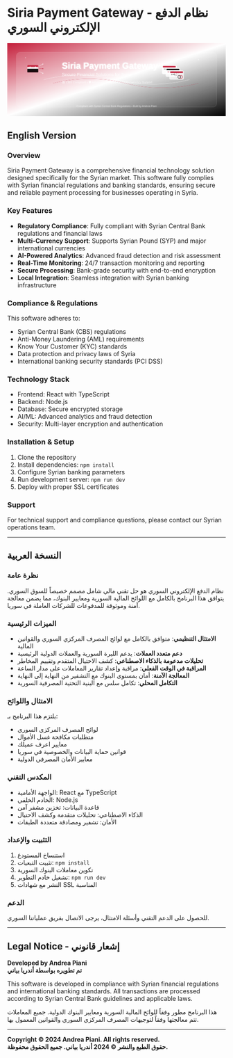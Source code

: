 # Siria Payment Gateway - نظام الدفع الإلكتروني السوري

![Siria Payment Gateway](./assets/siria-payment-banner.svg)

## English Version

### Overview
Siria Payment Gateway is a comprehensive financial technology solution designed specifically for the Syrian market. This software fully complies with Syrian financial regulations and banking standards, ensuring secure and reliable payment processing for businesses operating in Syria.

### Key Features
- **Regulatory Compliance**: Fully compliant with Syrian Central Bank regulations and financial laws
- **Multi-Currency Support**: Supports Syrian Pound (SYP) and major international currencies
- **AI-Powered Analytics**: Advanced fraud detection and risk assessment
- **Real-Time Monitoring**: 24/7 transaction monitoring and reporting
- **Secure Processing**: Bank-grade security with end-to-end encryption
- **Local Integration**: Seamless integration with Syrian banking infrastructure

### Compliance & Regulations
This software adheres to:
- Syrian Central Bank (CBS) regulations
- Anti-Money Laundering (AML) requirements
- Know Your Customer (KYC) standards
- Data protection and privacy laws of Syria
- International banking security standards (PCI DSS)

### Technology Stack
- Frontend: React with TypeScript
- Backend: Node.js
- Database: Secure encrypted storage
- AI/ML: Advanced analytics and fraud detection
- Security: Multi-layer encryption and authentication

### Installation & Setup
1. Clone the repository
2. Install dependencies: `npm install`
3. Configure Syrian banking parameters
4. Run development server: `npm run dev`
5. Deploy with proper SSL certificates

### Support
For technical support and compliance questions, please contact our Syrian operations team.

---

## النسخة العربية

### نظرة عامة
نظام الدفع الإلكتروني السوري هو حل تقني مالي شامل مصمم خصيصاً للسوق السوري. يتوافق هذا البرنامج بالكامل مع اللوائح المالية السورية ومعايير البنوك، مما يضمن معالجة آمنة وموثوقة للمدفوعات للشركات العاملة في سوريا.

### الميزات الرئيسية
- **الامتثال التنظيمي**: متوافق بالكامل مع لوائح المصرف المركزي السوري والقوانين المالية
- **دعم متعدد العملات**: يدعم الليرة السورية والعملات الدولية الرئيسية
- **تحليلات مدعومة بالذكاء الاصطناعي**: كشف الاحتيال المتقدم وتقييم المخاطر
- **المراقبة في الوقت الفعلي**: مراقبة وإعداد تقارير المعاملات على مدار الساعة
- **المعالجة الآمنة**: أمان بمستوى البنوك مع التشفير من النهاية إلى النهاية
- **التكامل المحلي**: تكامل سلس مع البنية التحتية المصرفية السورية

### الامتثال واللوائح
يلتزم هذا البرنامج بـ:
- لوائح المصرف المركزي السوري
- متطلبات مكافحة غسل الأموال
- معايير اعرف عميلك
- قوانين حماية البيانات والخصوصية في سوريا
- معايير الأمان المصرفي الدولية

### المكدس التقني
- الواجهة الأمامية: React مع TypeScript
- الخادم الخلفي: Node.js
- قاعدة البيانات: تخزين مشفر آمن
- الذكاء الاصطناعي: تحليلات متقدمة وكشف الاحتيال
- الأمان: تشفير ومصادقة متعددة الطبقات

### التثبيت والإعداد
1. استنساخ المستودع
2. تثبيت التبعيات: `npm install`
3. تكوين معاملات البنوك السورية
4. تشغيل خادم التطوير: `npm run dev`
5. النشر مع شهادات SSL المناسبة

### الدعم
للحصول على الدعم التقني وأسئلة الامتثال، يرجى الاتصال بفريق عملياتنا السوري.

---

## Legal Notice - إشعار قانوني

**Developed by Andrea Piani**  
**تم تطويره بواسطة أندريا بياني**

This software is developed in compliance with Syrian financial regulations and international banking standards. All transactions are processed according to Syrian Central Bank guidelines and applicable laws.

هذا البرنامج مطور وفقاً للوائح المالية السورية ومعايير البنوك الدولية. جميع المعاملات تتم معالجتها وفقاً لتوجيهات المصرف المركزي السوري والقوانين المعمول بها.

---

**Copyright © 2024 Andrea Piani. All rights reserved.**  
**حقوق الطبع والنشر © 2024 أندريا بياني. جميع الحقوق محفوظة.**